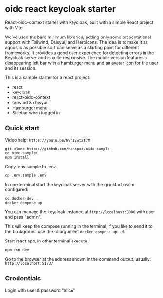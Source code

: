# oidc react keycloak starter

React-oidc-context starter with keycloak, built with a simple React project with Vite.

We’ve used the bare minimum libraries, adding only some presentational support with Tailwind, Daisyui, and Heroicons.
The idea is to make it as agnostic as possible so it can serve as a starting point for different frameworks.
It provides a good user experience for detecting errors in the Keycloak server and is quite responsive. The mobile version features a disappearing left bar with a hamburger menu and an avatar icon for the user and its session.

This is a sample starter for a react project:

- react
- keycloak
- react-oidc-context
- tailwind & daisyui
- Hamburger menu
- Sidebar when logged in

## Quick start

Video help:
`https://youtu.be/NVn1Ewt2t7M`

```
git clone https://github.com/hanspoo/oidc-sample
cd oidc-sample/
npm install
```

Copy .env.sample to .env

```
cp .env.sample .env
```

In one terminal start the keycloak server with the quicktart realm configured:

```
cd docker-dev
docker compose up
```

You can manage the keycloak instance at `http://localhost:8080` with user and pass "admin".

This will keep the compose running in the terminal, if you like to send it
to the background use the -d argument `docker compose up -d`.

Start react app, in other terminal execute:

```
npm run dev
```

Go to the browser at the address shown in the command output, usually: `http://localhost:5173/`

## Credentials

Login with user & password "alice"
